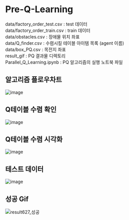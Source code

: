 # Pre-Q-Learning
data/factory_order_test.csv : test 데이터  
data/factory_order_train.csv : train 데이터  
data/obstacles.csv : 장애물 위치 좌표  
data/Q_finder.csv : 수렴시킬 테이블 아이템 목록 (agent 이름)  
data/box_PQ.csv : 목전지 좌표  
result_gif : PQ 결과물 디렉토리  
Parallel_Q_Learning.ipynb : PQ 알고리즘의 실행 노트북 파일





## 알고리즘 플로우차트
![image](https://user-images.githubusercontent.com/96896665/172262570-0bf6f52b-c485-42e0-82e6-af2c1ddfd438.png)

## Q테이블 수렴 확인
![image](https://user-images.githubusercontent.com/96896665/172262697-583f56b3-35c2-493a-8ab6-a74662adc76a.png)

## Q테이블 수렴 시각화
![image](https://user-images.githubusercontent.com/96896665/172262650-a63a91c2-2ba0-401d-9ee7-3ead178cbe07.png)

## 테스트 데이터
![image](https://user-images.githubusercontent.com/96896665/172262733-bf32148a-1233-4014-b3ae-f95fb02c12a4.png)

## 성공 Gif
![result627_성공](https://user-images.githubusercontent.com/96896665/172262471-c938bac5-c7d4-41a6-ac45-b82c7346cba7.gif)
